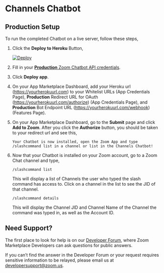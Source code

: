# Channels Chatbot

## Production Setup

To run the completed Chatbot on a live server, follow these steps,

1. Click the **Deploy to Heroku** Button,

   [![Deploy](https://www.herokucdn.com/deploy/button.svg)](https://heroku.com/deploy)

2. Fill in your [**Production** Zoom Chatbot API credentials](https://marketplace.zoom.us/docs/guides/getting-started/app-types/create-chatbot-app#register).

3. Click **Deploy app**.

4. On your App Marketplace Dashboard, add your Heroku url (https://yourherokuurl.com) to your Whitelist URLs (App Credentials Page), **Production** Redirect URL for OAuth (https://yourherokuurl.com/authorize) (App Credentials Page), and **Production** Bot Endpoint URL (https://yourherokuurl.com/webhook) (Features Page).

5. On your App Marketplace Dashboard, go to the **Submit** page and click **Add to Zoom**. After you click the **Authorize** button, you should be taken to your redirect url and see this,

   `Your Chatbot is now installed, open the Zoom App and type /slashcommand list in a channel or list in the Channels Chatbot!`

6. Now that your Chatbot is installed on your Zoom account, go to a Zoom Chat channel and type,

   `/slashcommand list`

   This will display a list of Channels the user who typed the slash command has access to. Click on a channel in the list to see the JID of that channel.

   `/slashcommand details`

   This will display the Channel JID and Channel Name of the Channel the command was typed in, as well as the Account ID.

## Need Support?
The first place to look for help is on our [Developer Forum](https://devforum.zoom.us/), where Zoom Marketplace Developers can ask questions for public answers.

If you can’t find the answer in the Developer Forum or your request requires sensitive information to be relayed, please email us at developersupport@zoom.us.
